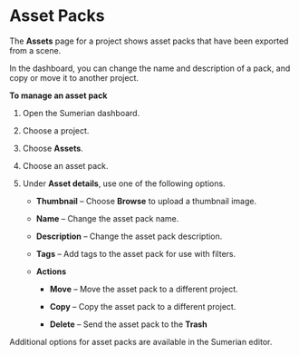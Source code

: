 # Asset Packs<a name="dashboard-assets"></a>

The **Assets** page for a project shows asset packs that have been exported from a scene\.

In the dashboard, you can change the name and description of a pack, and copy or move it to another project\.

**To manage an asset pack**

1. Open the Sumerian dashboard\.

1. Choose a project\.

1. Choose **Assets**\.

1. Choose an asset pack\.

1. Under **Asset details**, use one of the following options\.

   + **Thumbnail** – Choose **Browse** to upload a thumbnail image\.

   + **Name** – Change the asset pack name\.

   + **Description** – Change the asset pack description\.

   + **Tags** – Add tags to the asset pack for use with filters\.

   + **Actions**

     + **Move** – Move the asset pack to a different project\.

     + **Copy** – Copy the asset pack to a different project\.

     + **Delete** – Send the asset pack to the **Trash** 

Additional options for asset packs are available in the Sumerian editor\.